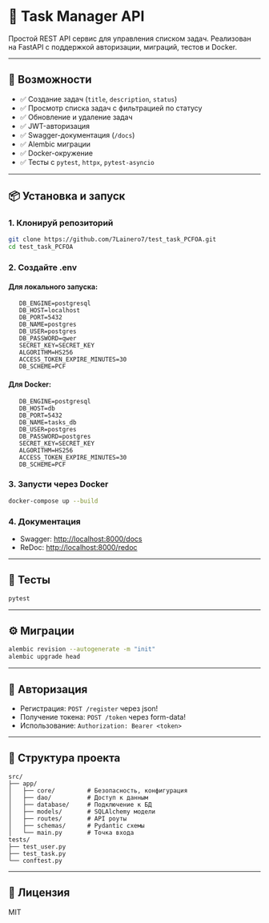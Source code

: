 # 📝 Task Manager API

Простой REST API сервис для управления списком задач. Реализован на FastAPI с поддержкой авторизации, миграций, тестов и Docker.

---

## 🚀 Возможности

- ✅ Создание задач (`title`, `description`, `status`)
- ✅ Просмотр списка задач с фильтрацией по статусу
- ✅ Обновление и удаление задач
- ✅ JWT-авторизация
- ✅ Swagger-документация (`/docs`)
- ✅ Alembic миграции
- ✅ Docker-окружение
- ✅ Тесты с `pytest`, `httpx`, `pytest-asyncio`

---

## 📦 Установка и запуск

### 1. Клонируй репозиторий

```bash
git clone https://github.com/7Lainero7/test_task_PCFOA.git
cd test_task_PCFOA
```

### 2. Создайте .env

 #### Для локального запуска:
 ```
    DB_ENGINE=postgresql
    DB_HOST=localhost
    DB_PORT=5432
    DB_NAME=postgres
    DB_USER=postgres
    DB_PASSWORD=qwer
    SECRET_KEY=SECRET_KEY
    ALGORITHM=HS256
    ACCESS_TOKEN_EXPIRE_MINUTES=30
    DB_SCHEME=PCF
 ```

 #### Для Docker:
 ```
    DB_ENGINE=postgresql
    DB_HOST=db
    DB_PORT=5432
    DB_NAME=tasks_db
    DB_USER=postgres
    DB_PASSWORD=postgres
    SECRET_KEY=SECRET_KEY
    ALGORITHM=HS256
    ACCESS_TOKEN_EXPIRE_MINUTES=30
    DB_SCHEME=PCF
 ```


### 3. Запусти через Docker

```bash
docker-compose up --build
```

### 4. Документация

- Swagger: [http://localhost:8000/docs](http://localhost:8000/docs)
- ReDoc: [http://localhost:8000/redoc](http://localhost:8000/redoc)

---

## 🧪 Тесты

```bash
pytest
```

---

## ⚙️ Миграции

```bash
alembic revision --autogenerate -m "init"
alembic upgrade head
```

---

## 🔐 Авторизация

- Регистрация: `POST /register` через json!
- Получение токена: `POST /token` через form-data!
- Использование: `Authorization: Bearer <token>`

---

## 📁 Структура проекта

```
src/
├── app/
│   ├── core/         # Безопасность, конфигурация
│   ├── dao/          # Доступ к данным
│   ├── database/     # Подключение к БД
│   ├── models/       # SQLAlchemy модели
│   ├── routes/       # API роуты
│   ├── schemas/      # Pydantic схемы
│   └── main.py       # Точка входа
tests/
├── test_user.py
├── test_task.py
└── conftest.py
```

---

## 📄 Лицензия

MIT

